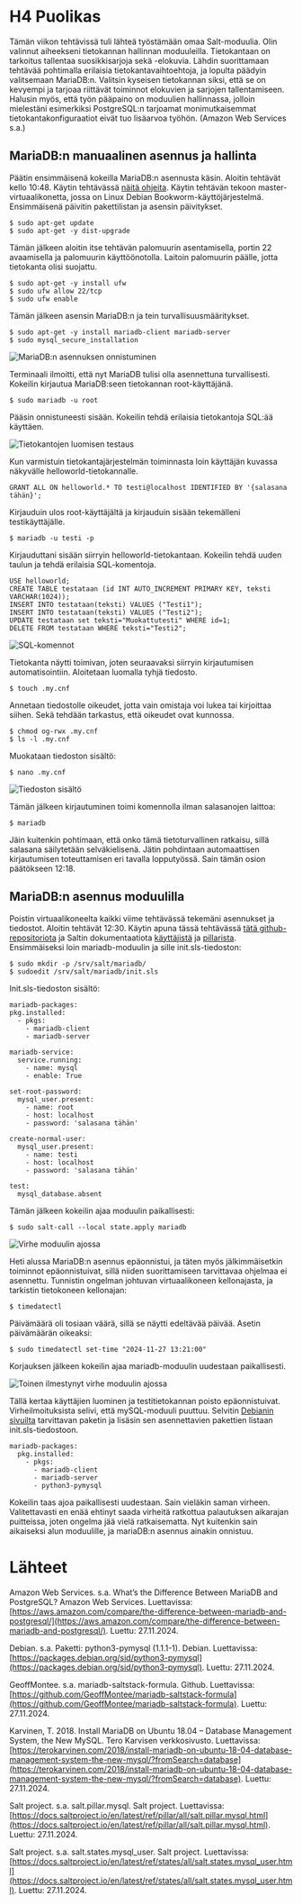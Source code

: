 # H4 Puolikas

Tämän viikon tehtävissä tuli lähteä työstämään omaa Salt-moduulia. Olin valinnut aiheekseni tietokannan hallinnan moduuleilla. Tietokantaan on tarkoitus tallentaa suosikkisarjoja sekä -elokuvia. Lähdin suorittamaan tehtävää pohtimalla erilaisia tietokantavaihtoehtoja, ja lopulta päädyin valitsemaan MariaDB:n. Valitsin kyseisen tietokannan siksi, että se on kevyempi ja tarjoaa riittävät toiminnot elokuvien ja sarjojen tallentamiseen. Halusin myös, että työn pääpaino on moduulien hallinnassa, jolloin mielestäni esimerkiksi PostgreSQL:n tarjoamat monimutkaisemmat tietokantakonfiguraatiot eivät tuo lisäarvoa työhön. (Amazon Web Services s.a.)

## MariaDB:n manuaalinen asennus ja hallinta

Päätin ensimmäisenä kokeilla MariaDB:n asennusta käsin. Aloitin tehtävät kello 10:48. Käytin tehtävässä [näitä ohjeita](https://terokarvinen.com/2018/install-mariadb-on-ubuntu-18-04-database-management-system-the-new-mysql/?fromSearch=database). Käytin tehtävän tekoon master-virtuaalikonetta, jossa on Linux Debian Bookworm-käyttöjärjestelmä. Ensimmäisenä päivitin pakettilistan ja asensin päivitykset.

    $ sudo apt-get update
    $ sudo apt-get -y dist-upgrade

Tämän jälkeen aloitin itse tehtävän palomuurin asentamisella, portin 22 avaamisella ja palomuurin käyttöönotolla. Laitoin palomuurin päälle, jotta tietokanta olisi suojattu.

    $ sudo apt-get -y install ufw
    $ sudo ufw allow 22/tcp
    $ sudo ufw enable

Tämän jälkeen asensin MariaDB:n ja tein turvallisuusmääritykset.

    $ sudo apt-get -y install mariadb-client mariadb-server
    $ sudo mysql_secure_installation

![MariaDB:n asennuksen onnistuminen](Kuvat/h4_mariaDBasennus.png)

Terminaali ilmoitti, että nyt MariaDB tulisi olla asennettuna turvallisesti. Kokeilin kirjautua MariaDB:seen tietokannan root-käyttäjänä.

    $ sudo mariadb -u root

Pääsin onnistuneesti sisään. Kokeilin tehdä erilaisia tietokantoja SQL:ää käyttäen.

![Tietokantojen luomisen testaus](Kuvat/h4_mariaDBtesti.png)

Kun varmistuin tietokantajärjestelmän toiminnasta loin käyttäjän kuvassa näkyvälle helloworld-tietokannalle. 

    GRANT ALL ON helloworld.* TO testi@localhost IDENTIFIED BY '{salasana tähän}';

Kirjauduin ulos root-käyttäjältä ja kirjauduin sisään tekemälleni testikäyttäjälle.

    $ mariadb -u testi -p

Kirjauduttani sisään siirryin helloworld-tietokantaan. Kokeilin tehdä uuden taulun ja tehdä erilaisia SQL-komentoja.

    USE helloworld;
    CREATE TABLE testataan (id INT AUTO_INCREMENT PRIMARY KEY, teksti VARCHAR(1024));
    INSERT INTO testataan(teksti) VALUES ("Testi1");
    INSERT INTO testataan(teksti) VALUES ("Testi2");
    UPDATE testataan set teksti="Muokattutesti" WHERE id=1;
    DELETE FROM testataan WHERE teksti="Testi2";

![SQL-komennot](Kuvat/h4_SQLkomennot.png)

Tietokanta näytti toimivan, joten seuraavaksi siirryin kirjautumisen automatisointiin. Aloitetaan luomalla tyhjä tiedosto.

    $ touch .my.cnf

Annetaan tiedostolle oikeudet, jotta vain omistaja voi lukea tai kirjoittaa siihen. Sekä tehdään tarkastus, että oikeudet ovat kunnossa.

    $ chmod og-rwx .my.cnf
    $ ls -l .my.cnf

Muokataan tiedoston sisältö:

    $ nano .my.cnf

![Tiedoston sisältö](Kuvat/h4_my.cnf.png)

Tämän jälkeen kirjautuminen toimi komennolla ilman salasanojen laittoa: 

    $ mariadb

Jäin kuitenkin pohtimaan, että onko tämä tietoturvallinen ratkaisu, sillä salasana säilytetään selväkielisenä. Jätin pohdintaan automaattisen kirjautumisen toteuttamisen eri tavalla lopputyössä. Sain tämän osion päätökseen 12:18.

## MariaDB:n asennus moduulilla

Poistin virtuaalikoneelta kaikki viime tehtävässä tekemäni asennukset ja tiedostot. Aloitin tehtävät 12:30. Käytin apuna tässä tehtävässä [tätä github-repositoriota](https://github.com/GeoffMontee/mariadb-saltstack-formula) ja Saltin dokumentaatiota [käyttäjistä](https://docs.saltproject.io/en/latest/ref/states/all/salt.states.mysql_user.html) ja [pillarista](https://docs.saltproject.io/en/latest/ref/pillar/all/salt.pillar.mysql.html). Ensimmäiseksi loin mariadb-moduulin ja sille init.sls-tiedoston: 

    $ sudo mkdir -p /srv/salt/mariadb/
    $ sudoedit /srv/salt/mariadb/init.sls

Init.sls-tiedoston sisältö: 

    mariadb-packages:
    pkg.installed:
      - pkgs:
        - mariadb-client
        - mariadb-server
  
    mariadb-service:
      service.running:
        - name: mysql
        - enable: True
    
    set-root-password:
      mysql_user.present:
        - name: root
        - host: localhost
        - password: 'salasana tähän'
    
    create-normal-user:
      mysql_user.present:
        - name: testi
        - host: localhost
        - password: 'salasana tähän'
    
    test:
      mysql_database.absent

Tämän jälkeen kokeilin ajaa moduulin paikallisesti:

    $ sudo salt-call --local state.apply mariadb

![Virhe moduulin ajossa](Kuvat/h4_mariaDBvirhe.png)

Heti alussa MariaDB:n asennus epäonnistui, ja täten myös jälkimmäisetkin toiminnot epäonnistuivat, sillä niiden suorittamiseen tarvittavaa ohjelmaa ei asennettu. Tunnistin ongelman johtuvan virtuaalikoneen kellonajasta, ja tarkistin tietokoneen kellonajan:

    $ timedatectl

Päivämäärä oli tosiaan väärä, sillä se näytti edeltävää päivää. Asetin päivämäärän oikeaksi:

    $ sudo timedatectl set-time "2024-11-27 13:21:00"

Korjauksen jälkeen kokeilin ajaa mariadb-moduulin uudestaan paikallisesti.

![Toinen ilmestynyt virhe moduulin ajossa](Kuvat/h4_mariaDBvirhe2.png)

Tällä kertaa käyttäjien luominen ja testitietokannan poisto epäonnistuivat. Virheilmoituksista selivi, että mySQL-moduuli puuttuu. Selvitin [Debianin sivuilta](https://packages.debian.org/sid/python3-pymysql) tarvittavan paketin ja lisäsin sen asennettavien pakettien listaan init.sls-tiedostoon.

    mariadb-packages:
      pkg.installed:
        - pkgs:
          - mariadb-client
          - mariadb-server
          - python3-pymysql

Kokeilin taas ajoa paikallisesti uudestaan. Sain vieläkin saman virheen. Valitettavasti en enää ehtinyt saada virheitä ratkottua palautuksen aikarajan puitteissa, joten ongelma jää vielä ratkaisematta. Nyt kuitenkin sain aikaiseksi alun moduulille, ja mariaDB:n asennus ainakin onnistuu.


# Lähteet

Amazon Web Services. s.a. What’s the Difference Between MariaDB and PostgreSQL? Amazon Web Services. Luettavissa: [https://aws.amazon.com/compare/the-difference-between-mariadb-and-postgresql/](https://aws.amazon.com/compare/the-difference-between-mariadb-and-postgresql/). Luettu: 27.11.2024.

Debian. s.a. Paketti: python3-pymysql (1.1.1-1). Debian. Luettavissa: [https://packages.debian.org/sid/python3-pymysql](https://packages.debian.org/sid/python3-pymysql). Luettu: 27.11.2024.

GeoffMontee. s.a. mariadb-saltstack-formula. Github. Luettavissa: [https://github.com/GeoffMontee/mariadb-saltstack-formula](https://github.com/GeoffMontee/mariadb-saltstack-formula). Luettu: 27.11.2024.

Karvinen, T. 2018. Install MariaDB on Ubuntu 18.04 – Database Management System, the New MySQL. Tero Karvisen verkkosivusto. Luettavissa: [https://terokarvinen.com/2018/install-mariadb-on-ubuntu-18-04-database-management-system-the-new-mysql/?fromSearch=database](https://terokarvinen.com/2018/install-mariadb-on-ubuntu-18-04-database-management-system-the-new-mysql/?fromSearch=database). Luettu: 27.11.2024.

Salt project. s.a. salt.pillar.mysql. Salt project. Luettavissa: [https://docs.saltproject.io/en/latest/ref/pillar/all/salt.pillar.mysql.html](https://docs.saltproject.io/en/latest/ref/pillar/all/salt.pillar.mysql.html). Luettu: 27.11.2024.

Salt project. s.a. salt.states.mysql_user. Salt project. Luettavissa: [https://docs.saltproject.io/en/latest/ref/states/all/salt.states.mysql_user.html](https://docs.saltproject.io/en/latest/ref/states/all/salt.states.mysql_user.html). Luettu: 27.11.2024.
